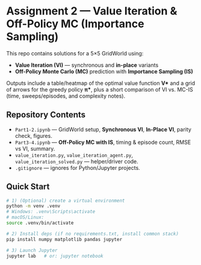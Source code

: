 # Assignment 2 — Value Iteration & Off-Policy MC (Importance Sampling)

This repo contains solutions for a 5×5 GridWorld using:
- **Value Iteration (VI)** — synchronous and **in-place** variants
- **Off-Policy Monte Carlo (MC)** prediction with **Importance Sampling (IS)**

Outputs include a table/heatmap of the optimal value function **V\*** and a grid of arrows for the greedy policy **π\***, plus a short comparison of VI vs. MC-IS (time, sweeps/episodes, and complexity notes).

## Repository Contents
- `Part1-2.ipynb` — GridWorld setup, **Synchronous VI**, **In-Place VI**, parity check, figures.
- `Part3-4.ipynb` — **Off-Policy MC with IS**, timing & episode count, RMSE vs VI, summary.
- `value_iteration.py`, `value_iteration_agent.py`, `value_iteration_solved.py` — helper/driver code.
- `.gitignore` — ignores for Python/Jupyter projects.

## Quick Start
```bash
# 1) (Optional) create a virtual environment
python -m venv .venv
# Windows: .venv\Scripts\activate
# macOS/Linux:
source .venv/bin/activate

# 2) Install deps (if no requirements.txt, install common stack)
pip install numpy matplotlib pandas jupyter

# 3) Launch Jupyter
jupyter lab   # or: jupyter notebook
